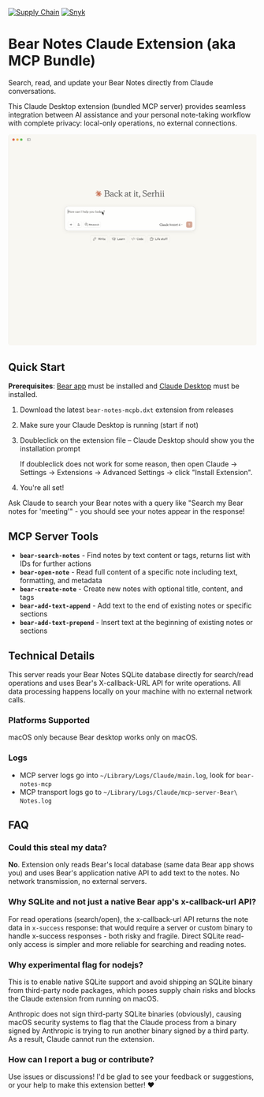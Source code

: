 [![Supply Chain](https://github.com/vasylenko/claude-desktop-extension-bear-notes/actions/workflows/workflow.yml/badge.svg)](https://github.com/vasylenko/claude-desktop-extension-bear-notes/actions/workflows/workflow.yml)
[![Snyk](https://snyk.io/test/github/vasylenko/claude-desktop-extension-bear-notes/badge.svg)](https://snyk.io/test/github/vasylenko/claude-desktop-extension-bear-notes)
    
# Bear Notes Claude Extension (aka MCP Bundle)

Search, read, and update your Bear Notes directly from Claude conversations.

This Claude Desktop extension (bundled MCP server) provides seamless integration between AI assistance and your personal note-taking workflow with complete privacy: local-only operations, no external connections.

![](./docs/demo.gif)

## Quick Start

**Prerequisites**: [Bear app](https://bear.app/) must be installed and [Claude Desktop](https://claude.ai/download) must be installed.

1. Download the latest `bear-notes-mcpb.dxt` extension from releases
2. Make sure your Claude Desktop is running (start if not)
3. Doubleclick on the extension file – Claude Desktop should show you the installation prompt

    If doubleclick does not work for some reason, then open Claude -> Settings -> Extensions -> Advanced Settings -> click "Install Extension".
4. You're all set!

Ask Claude to search your Bear notes with a query like "Search my Bear notes for 'meeting'" - you should see your notes appear in the response!

## MCP Server Tools

- **`bear-search-notes`** - Find notes by text content or tags, returns list with IDs for further actions
- **`bear-open-note`** - Read full content of a specific note including text, formatting, and metadata  
- **`bear-create-note`** - Create new notes with optional title, content, and tags
- **`bear-add-text-append`** - Add text to the end of existing notes or specific sections
- **`bear-add-text-prepend`** - Insert text at the beginning of existing notes or sections

## Technical Details

This server reads your Bear Notes SQLite database directly for search/read operations and uses Bear's X-callback-URL API for write operations. All data processing happens locally on your machine with no external network calls.

### Platforms Supported
macOS only because Bear desktop works only on macOS.

### Logs
- MCP server logs go into `~/Library/Logs/Claude/main.log`, look for `bear-notes-mcp`
- MCP transport logs go to `~/Library/Logs/Claude/mcp-server-Bear\ Notes.log` 

## FAQ

### Could this steal my data?
**No**. Extension only reads Bear's local database (same data Bear app shows you) and uses Bear's application native API to add text to the notes. No network transmission, no external servers.

### Why SQLite and not just a native Bear app's x-callback-url API?

For read operations (search/open), the x-callback-url API returns the note data in `x-success` response: that would require a server or custom binary to handle x-success responses - both risky and fragile. Direct SQLite read-only access is simpler and more reliable for searching and reading notes.

### Why experimental flag for nodejs?

This is to enable native SQLite support and avoid shipping an SQLite binary from third-party node packages, which poses supply chain risks and blocks the Claude extension from running on macOS.

Anthropic does not sign third-party SQLite binaries (obviously), causing macOS security systems to flag that the Claude process from a binary signed by Anthropic is trying to run another binary signed by a third party. As a result, Claude cannot run the extension. 

### How can I report a bug or contribute? 

Use issues or discussions! I'd be glad to see your feedback or suggestions, or your help to make this extension better! ❤️ 
